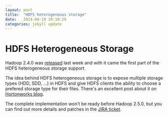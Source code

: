```yaml
---
layout: post
title:  "HDFS heterogeneous storage"
date:   2014-04-19 19:10:29
categories: jekyll update
---
```


# HDFS Heterogeneous Storage
Hadoop 2.4.0 was [released](http://hadoop.apache.org/docs/r2.4.0/hadoop-project-dist/hadoop-common/releasenotes.html) last week and with it came the first part of the HDFS heterogeneous storage support.

The idea behind HDFS heterogeneous storage is to expose multiple storage types (HDD, SDD, ...) in HDFS and give HDFS clients the ability to choose a prefered storage type for their files. There's an excellent post about it on [Hortonworks blog](http://hortonworks.com/blog/heterogeneous-storages-hdfs/).

The complete implementation won't be ready before Hadoop 2.5.0, but you can find out more details and patches in the [JIRA ticket](https://issues.apache.org/jira/browse/HDFS-2832).  
